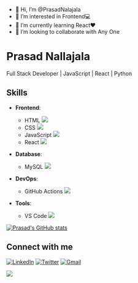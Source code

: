 - 👋 Hi, I’m @PrasadNalajala
- 👀 I’m interested in Frontend💻
- 🌱 I’m currently learning React❤️
- 💞️ I’m looking to collaborate with Any One
<!---
PrasadNalajala/PrasadNalajala is a ✨ special ✨ repository because its `README.md` (this file) appears on your GitHub profile.
You can click the Preview link to take a look at your changes.
--->

# Prasad Nallajala

Full Stack Developer | JavaScript | React | Python 

## Skills

- **Frontend**: 
  - HTML <img src="https://img.icons8.com/color/48/000000/html-5--v1.png"/>
  - CSS <img src="https://img.icons8.com/color/48/000000/css3.png"/>
  - JavaScript <img src="https://img.icons8.com/color/48/000000/javascript--v1.png"/>
  - React <img src="https://img.icons8.com/plasticine/100/000000/react.png"/>
  

- **Database**: 
  - MySQL <img src="https://img.icons8.com/color/48/000000/mysql-logo.png"/>

- **DevOps**: 
  
  - GitHub Actions <img src="https://img.icons8.com/color/48/000000/github-2.png"/>
 
- **Tools**: 
  - VS Code <img src="https://img.icons8.com/color/48/000000/visual-studio-code-2019.png"/>
  


[![Prasad's GitHub stats](https://github-readme-stats.vercel.app/api?username=PrasadNalajala&show_icons=true&theme=radical)](https://github.com/PrasadNalajala/github-readme-stats)

## Connect with me

[![LinkedIn](https://img.shields.io/badge/-LinkedIn-blue?style=flat-square&logo=Linkedin&logoColor=white&link=https://www.linkedin.com/in/PrasadNalajala/)](https://www.linkedin.com/in/your-username/)
[![Twitter](https://img.shields.io/badge/-Twitter-blue?style=flat-square&logo=Twitter&logoColor=white&link=https://twitter.com/PrasadNalajala)](https://twitter.com/PrasadNalajala)
[![Gmail](https://img.shields.io/badge/-Gmail-blue?style=flat-square&logo=Gmail&logoColor=white&link=https://gmail.com/prasadnallajala)](https://google.com/prasadnallajala)

![](https://komarev.com/ghpvc/?username=PrasadNalajala&color=green)
